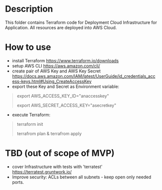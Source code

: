 
# Description

This folder contains Terraform code for Deployment Cloud Infrastructure for Application.
All resources are deployed into AWS Cloud.

# How to use

- install Terraform <https://www.terraform.io/downloads>
- setup AWS CLI <https://aws.amazon.com/cli/>
- create pair of AWS Key and AWS Key Secret <https://docs.aws.amazon.com/IAM/latest/UserGuide/id_credentials_access-keys.html#Using_CreateAccessKey>
- export these Key and Secret as Environment variable:

> export AWS_ACCESS_KEY_ID="anaccesskey"
>
> export AWS_SECRET_ACCESS_KEY="asecretkey"

- execute Terraform:

> terraform init
>
> terrafrom plan & terrafrom apply

# TBD (out of scope of MVP)

- cover Infrastructure with tests with 'terratest' <https://terratest.gruntwork.io/>
- Improve security: ACLs between all subnets - keep open only needed ports.
